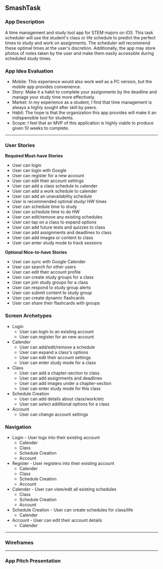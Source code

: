 ## SmashTask

### App Description
A time management and study tool app for STEM majors on iOS. This task scheduler will use the student's class or life schedule to predict the perfect times to study and work on assignments. The scheduler will recommend these optimal times at the user's discretion. Additionally, the app may store photos of notes taken by the user and make them easily accessible during scheduled study times.

### App Idea Evaluation
- Mobile: This experience would also work well as a PC version, but the mobile app provides convenience.
- Story: Make it a habit to complete your assignments by the deadline and manage your study time more effectively.
- Market: In my experience as a student, I find that time management is always a highly sought after skill by peers.
- Habit: The hope is that the organization this app provides will make it an indispensible tool for students.
- Scope: I feel that an MVP of this application is highly viable to produce given 10 weeks to complete.

---

### User Stories
**Required Must-have Stories**
  - User can login
  - User can login with Google
  - User can register for a new account
  - User can edit their account settings
  - User can add a class schedule to calender
  - User can add a work schedule to calender
  - User can add an unavailability schedule
  - User is recommended optimal study/ HW times
  - User can schedule time to study
  - User can schedule time to do HW
  - User can edit/remove any existing schedules
  - User can tap on a class to expand options
  - User can add future tests and quizzes to class
  - User can add assignments and deadlines to class
  - User can add images or content to class
  - User can enter study mode to track sessions

**Optional Nice-to-have Stories**
  - User can sync with Google Calender
  - User can search for other users
  - User can edit their account profile
  - User can create study groups for a class
  - User can join study groups for a class
  - User can respond to study group alerts
  - User can submit content to study group
  - User can create dynamic flashcards
  - User can share their flashcards with groups

### Screen Archetypes
  - Login
    - User can login to an existing account
    - User can register for an new account
  - Calender
    - User can add/edit/remove a schedule
    - User can expand a class's options
    - User can edit their account settings
    - User can enter study mode for a class
  - Class
    - User can add a chapter-section to class
    - User can add assignments and deadlines
    - User can add images under a chapter-section
    - User can enter study mode for this class
  - Schedule Creation
    - User can add details about class/work/etc
    - User can select additional options for a class
  - Account
    - User can change account settings

### Navigation
  - Login - User logs into their existing account
    - Calender
    - Class
    - Schedule Creation
    - Account
  - Register - User registers into their existing account
    - Calender
    - Class
    - Schedule Creation
    - Account
  - Calender - User can view/edit all existing schedules
    - Class
    - Schedule Creation
    - Account
  - Schedule Creation - User can create schedules for class/life
    - Calender
  - Account - User can edit their account details
    - Calender

---

### Wireframes

---

### App Pitch Presentation
